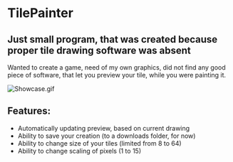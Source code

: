 # TilePainter
## Just small program, that was created because proper tile drawing software was absent

Wanted to create a game, need of my own graphics, did not find any good piece of software, that let you preview your
tile, while you were painting it.

![Showcase.gif](ReadmeAssets/Showcase.gif)

## Features:
- Automatically updating preview, based on current drawing
- Ability to save your creation (to a downloads folder, for now)
- Ability to change size of your tiles (limited from 8 to 64)
- Ability to change scaling of pixels (1 to 15)
